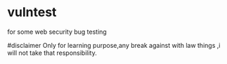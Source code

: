 # vulntest
for some web security bug testing

#disclaimer
Only for learning purpose,any break against with law things ,i will not take that responsibility.
